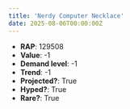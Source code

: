 ```yaml
---
title: 'Nerdy Computer Necklace'
date: 2025-08-06T00:00:00Z
---
```

- **RAP**: 129508
- **Value**: -1
- **Demand level**: -1
- **Trend**: -1
- **Projected?**: True
- **Hyped?**: True
- **Rare?**: True

